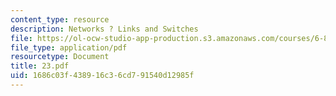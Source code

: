 ```yaml
---
content_type: resource
description: Networks ? Links and Switches
file: https://ol-ocw-studio-app-production.s3.amazonaws.com/courses/6-826-principles-of-computer-systems-spring-2002/1686c03f438916c36cd791540d12985f_23.pdf
file_type: application/pdf
resourcetype: Document
title: 23.pdf
uid: 1686c03f-4389-16c3-6cd7-91540d12985f
---
```

